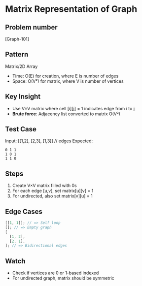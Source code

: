 # Matrix Representation of Graph

## Problem number

[Graph-101]

## Pattern

Matrix/2D Array

- Time: O(E) for creation, where E is number of edges
- Space: O(V²) for matrix, where V is number of vertices

## Key Insight

- Use V×V matrix where cell [i][j] = 1 indicates edge from i to j
- **Brute force**: Adjacency list converted to matrix O(V²)

## Test Case

Input: [[1,2], [2,3], [1,3]] // edges
Expected:

```
0 1 1
1 0 1
1 1 0
```

## Steps

1. Create V×V matrix filled with 0s
2. For each edge [u,v], set matrix[u][v] = 1
3. For undirected, also set matrix[v][u] = 1

## Edge Cases

```typescript
[[1, 1]]; // => Self loop
[]; // => Empty graph
[
  [1, 2],
  [2, 1],
]; // => Bidirectional edges
```

## Watch

- Check if vertices are 0 or 1-based indexed
- For undirected graph, matrix should be symmetric
